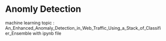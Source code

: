 # Anomly Detection
machine learning topic : 
An_Enhanced_Anomaly_Detection_in_Web_Traffic_Using_a_Stack_of_Classifier_Ensemble with ipynb file
